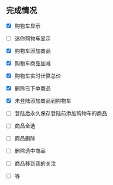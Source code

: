 ## 完成情况

- [x] 购物车显示
- [ ] 迷你购物车显示
- [x] 购物车添加商品
- [x] 购物车商品加减
- [x] 购物车实时计算总价
- [x] 删除已下单商品
- [x] 未登陆添加商品到购物车
- [ ] 登陆后永久保存登陆前添加购物车的商品
- [ ] 商品全选
- [ ] 商品删除
- [ ] 删除选中商品
- [ ] 商品移到我的关注
- [ ] 等




